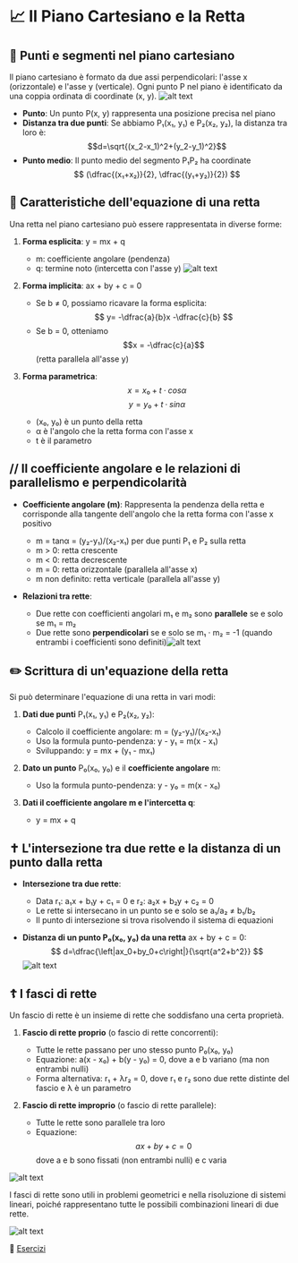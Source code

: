 # 📈 Il Piano Cartesiano e la Retta

## 🔵 Punti e segmenti nel piano cartesiano

Il piano cartesiano è formato da due assi perpendicolari: l'asse x (orizzontale) e l'asse y (verticale). Ogni punto P nel piano è identificato da una coppia ordinata di coordinate (x, y).
![alt text](images/coordinate-cartesiane.png)

- **Punto**: Un punto P(x, y) rappresenta una posizione precisa nel piano
- **Distanza tra due punti**: Se abbiamo P₁(x₁, y₁) e P₂(x₂, y₂), la distanza tra loro è: $$d=\sqrt{(x_2-x_1)^2+(y_2-y_1)^2}$$
- **Punto medio**: Il punto medio del segmento P₁P₂ ha coordinate
$$ (\dfrac{(x₁+x₂)}{2}, \dfrac{(y₁+y₂)}{2}) $$

## 🟰 Caratteristiche dell'equazione di una retta

Una retta nel piano cartesiano può essere rappresentata in diverse forme:

1. **Forma esplicita**: y = mx + q
   - m: coefficiente angolare (pendenza)
   - q: termine noto (intercetta con l'asse y) ![alt text](images/retta-piano-cartesiano.png)

2. **Forma implicita**: ax + by + c = 0
   - Se b ≠ 0, possiamo ricavare la forma esplicita: $$ y= -\dfrac{a}{b}x -\dfrac{c}{b} $$
   - Se b = 0, otteniamo $$x = -\dfrac{c}{a}$$ (retta parallela all'asse y)

3. **Forma parametrica**:$$x = x₀ + t·cosα$$ $$y = y₀ + t·sinα$$

   - (x₀, y₀) è un punto della retta
   - α è l'angolo che la retta forma con l'asse x
   - t è il parametro

## // Il coefficiente angolare e le relazioni di parallelismo e perpendicolarità

- **Coefficiente angolare (m)**: Rappresenta la pendenza della retta e corrisponde alla tangente dell'angolo che la retta forma con l'asse x positivo
  - m = tanα = (y₂-y₁)/(x₂-x₁) per due punti P₁ e P₂ sulla retta
  - m > 0: retta crescente
  - m < 0: retta decrescente
  - m = 0: retta orizzontale (parallela all'asse x)
  - m non definito: retta verticale (parallela all'asse y)

- **Relazioni tra rette**:
  - Due rette con coefficienti angolari m₁ e m₂ sono **parallele** se e solo se m₁ = m₂
  - Due rette sono **perpendicolari** se e solo se m₁ · m₂ = -1 (quando entrambi i coefficienti sono definiti)![alt text](images/parallelismo-perpendicolarita.png)

## ✏️ Scrittura di un'equazione della retta

Si può determinare l'equazione di una retta in vari modi:

1. **Dati due punti** P₁(x₁, y₁) e P₂(x₂, y₂):
   - Calcolo il coefficiente angolare: m = (y₂-y₁)/(x₂-x₁)
   - Uso la formula punto-pendenza: y - y₁ = m(x - x₁)
   - Sviluppando: y = mx + (y₁ - mx₁)

2. **Dato un punto** P₀(x₀, y₀) e il **coefficiente angolare** m:
   - Uso la formula punto-pendenza: y - y₀ = m(x - x₀)

3. **Dati il coefficiente angolare m e l'intercetta q**:
   - y = mx + q

## ✝️ L'intersezione tra due rette e la distanza di un punto dalla retta

- **Intersezione tra due rette**:
  - Data r₁: a₁x + b₁y + c₁ = 0 e r₂: a₂x + b₂y + c₂ = 0
  - Le rette si intersecano in un punto se e solo se a₁/a₂ ≠ b₁/b₂
  - Il punto di intersezione si trova risolvendo il sistema di equazioni

- **Distanza di un punto P₀(x₀, y₀) da una retta** ax + by + c = 0:
$$ d=\dfrac{\left|ax_0+by_0+c\right|}{\sqrt{a^2+b^2}} $$
![alt text](images/intersezione-distanza.png)

## ☦️ I fasci di rette

Un fascio di rette è un insieme di rette che soddisfano una certa proprietà.

1. **Fascio di rette proprio** (o fascio di rette concorrenti):
   - Tutte le rette passano per uno stesso punto P₀(x₀, y₀)
   - Equazione: a(x - x₀) + b(y - y₀) = 0, dove a e b variano (ma non entrambi nulli)
   - Forma alternativa: r₁ + λr₂ = 0, dove r₁ e r₂ sono due rette distinte del fascio e λ è un parametro

2. **Fascio di rette improprio** (o fascio di rette parallele):
   - Tutte le rette sono parallele tra loro
   - Equazione: $$ax + by + c = 0$$
   dove a e b sono fissati (non entrambi nulli) e c varia

![alt text](images/fasci-rette.png)

I fasci di rette sono utili in problemi geometrici e nella risoluzione di sistemi lineari, poiché rappresentano tutte le possibili combinazioni lineari di due rette.

![alt text](images/mappa-concettuale-piano-cartesiano-retta.png)

📒 [Esercizi](PianoCartesianoRettaEsercizi.md)